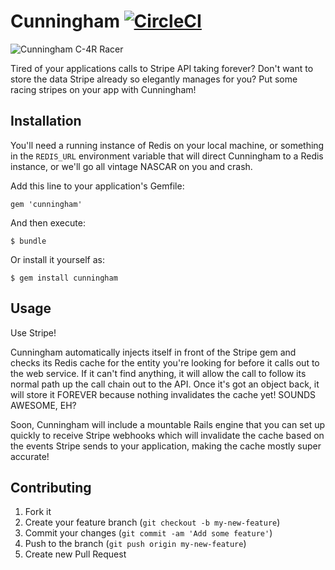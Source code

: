 # Cunningham [![CircleCI](https://circleci.com/gh/tanner-labs/cunningham.png?circle-token=d0d8dfe7fdca1c740a6e65a9503f461267126bb7)](https://circleci.com/gh/tanner-labs/cunningham)

![Cunningham C-4R Racer](http://upload.wikimedia.org/wikipedia/commons/thumb/d/d5/Cunningham_C4R.JPG/626px-Cunningham_C4R.JPG)

Tired of your applications calls to Stripe API taking forever? Don't want to
store the data Stripe already so elegantly manages for you? Put some racing
stripes on your app with Cunningham!

## Installation

You'll need a running instance of Redis on your local machine, or something in
the `REDIS_URL` environment variable that will direct Cunningham to a Redis
instance, or we'll go all vintage NASCAR on you and crash.

Add this line to your application's Gemfile:

    gem 'cunningham'

And then execute:

    $ bundle

Or install it yourself as:

    $ gem install cunningham

## Usage

Use Stripe!

Cunningham automatically injects itself in front of the Stripe gem
and checks its Redis cache for the entity you're looking for before it calls out
to the web service. If it can't find anything, it will allow the call to follow
its normal path up the call chain out to the API. Once it's got an object back,
it will store it FOREVER because nothing invalidates the cache yet! SOUNDS
AWESOME, EH?

Soon, Cunningham will include a mountable Rails engine that you can set up
quickly to receive Stripe webhooks which will invalidate the cache based on the
events Stripe sends to your application, making the cache mostly super accurate!

## Contributing

1. Fork it
2. Create your feature branch (`git checkout -b my-new-feature`)
3. Commit your changes (`git commit -am 'Add some feature'`)
4. Push to the branch (`git push origin my-new-feature`)
5. Create new Pull Request
